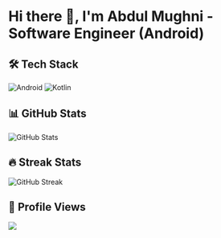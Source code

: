 # Hi there 👋, I'm Abdul Mughni - Software Engineer (Android)

## 🛠 Tech Stack
![Android](https://img.shields.io/badge/Android-3DDC84?style=for-the-badge&logo=android&logoColor=white)
![Kotlin](https://img.shields.io/badge/Kotlin-0095D5?style=for-the-badge&logo=kotlin&logoColor=white)

## 📊 GitHub Stats
![GitHub Stats](https://github-readme-stats.vercel.app/api?username=YourUsername&theme=radical&show_icons=true)

## 🔥 Streak Stats
![GitHub Streak](https://github-readme-streak-stats.herokuapp.com/?user=YourUsername&theme=dark)

## 👀 Profile Views
![](https://komarev.com/ghpvc/?username=YourUsername&color=green)
